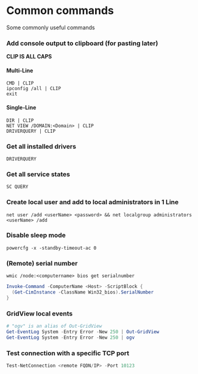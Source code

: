 # Common commands
Some commonly useful commands

### Add console output to clipboard (for pasting later)
**CLIP IS ALL CAPS**

#### Multi-Line
```shell
CMD | CLIP
ipconfig /all | CLIP
exit
```

#### Single-Line
```shell
DIR | CLIP
NET VIEW /DOMAIN:<Domain> | CLIP
DRIVERQUERY | CLIP
```

### Get all installed drivers
```shell
DRIVERQUERY
```

### Get all service states
```shell
SC QUERY
```

### Create local user and add to local administrators in 1 Line
```shell
net user /add <userName> <password> && net localgroup administrators <userName> /add
```

### Disable sleep mode
```shell
powercfg -x -standby-timeout-ac 0
```

### (Remote) serial number
```shell
wmic /node:<computername> bios get serialnumber
```
```powershell
Invoke-Command -ComputerName <Host> -ScriptBlock {
  (Get-CimInstance -ClassName Win32_bios).SerialNumber
}
```

### GridView local events
```powershell
# "ogv" is an alias of Out-GridView
Get-EventLog System -Entry Error -New 250 | Out-GridView
Get-EventLog System -Entry Error -New 250 | ogv
```

### Test connection with a specific TCP port
```powershell
Test-NetConnection <remote FQDN/IP> -Port 10123 
```
